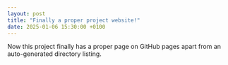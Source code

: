 ```yaml
---
layout: post
title: "Finally a proper project website!"
date: 2025-01-06 15:30:00 +0100
---
```


Now this project finally has a proper page on GitHub pages apart from an auto-generated directory listing.